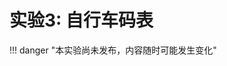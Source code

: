 # 实验3: 自行车码表

!!! danger "本实验尚未发布，内容随时可能发生变化"

<div style="display:none">

这个实验的目的是掌握如何在MCU上编写裸机程序，掌握中断响应程序的编程方式，理解前后台程序的编程模式。

本实验配有 **<u><font size=6>[实验指南](lab3_guide.md)</font></u>** 。

## 配合课程

第三次：嵌入式编程模型

## 实验目的

1. 了解嵌入式裸机编程模型的一般情况；
2. 熟练掌握前后台编程模型；
3. 熟练掌握引脚中断响应程序编程方法；
4. 掌握中断驱动编程模型。

## 实验器材

### 硬件

采用和实验2相同的硬件，增加按钮1个。

### 软件

采用和实验2相同的软件。

## 实验步骤

1. 通过面包板在PA11和PA12各连接一个按钮开关到地；
2. 编写前后台程序，以中断处理时钟定时器和其中一个按钮（模拟钢圈计数），以主循环读取按钮的变化值并根据定时的值做输出，第二个按钮（模拟模式切换）由主程序轮询判断，用以改变输出的数据（速度还是里程）。程序通过串口输出；
3. 编写中断驱动模式程序，以中断处理时钟定时器和两个一个按钮（模拟钢圈计数），主程序循环中不做事情。

## 扩展内容

1. 用定时器的外部触发来测量时间。
2. 用动态队列模式编写程序，中断响应程序里将对应的函数指针加入动态队列，主函数遍历队列来执行。

## 实验报告要求

1. 画出你所实际实施的连接示意图；
2. 给出实际拍摄的板卡连接照片；
3. 给出所用的器材的列表；
4. 给出源代码和说明；
5. 给出串口输出的屏幕截图；
6. 说明其他所做的扩展内容的情况。

</div>